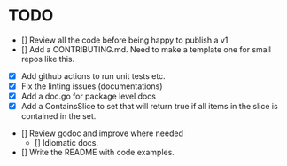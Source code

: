 # TODO

-   [] Review all the code before being happy to publish a v1
-   [] Add a CONTRIBUTING.md. Need to make a template one for small repos like this.
-   [x] Add github actions to run unit tests etc.
-   [x] Fix the linting issues (documentations)
-   [x] Add a doc.go for package level docs
-   [x] Add a ContainsSlice to set that will return true if all items in the slice is contained in the set.
-   [] Review godoc and improve where needed
    -   [] Idiomatic docs.
-   [] Write the README with code examples.
